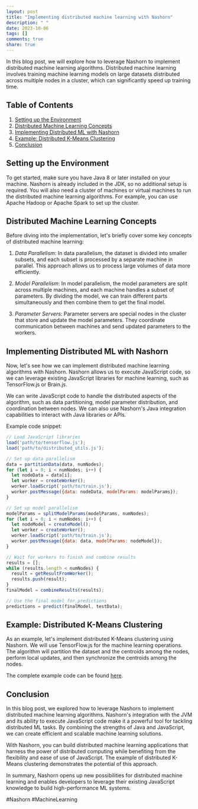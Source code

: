```yaml
---
layout: post
title: "Implementing distributed machine learning with Nashorn"
description: " "
date: 2023-10-06
tags: []
comments: true
share: true
---
```


In this blog post, we will explore how to leverage Nashorn to implement distributed machine learning algorithms. Distributed machine learning involves training machine learning models on large datasets distributed across multiple nodes in a cluster, which can significantly speed up training time.

## Table of Contents
1. [Setting up the Environment](#setting-up-the-environment)
2. [Distributed Machine Learning Concepts](#distributed-machine-learning-concepts)
3. [Implementing Distributed ML with Nashorn](#implementing-distributed-ml-with-nashorn)
4. [Example: Distributed K-Means Clustering](#example-distributed-k-means-clustering)
5. [Conclusion](#conclusion)

## Setting up the Environment

To get started, make sure you have Java 8 or later installed on your machine. Nashorn is already included in the JDK, so no additional setup is required. You will also need a cluster of machines or virtual machines to run the distributed machine learning algorithms. For example, you can use Apache Hadoop or Apache Spark to set up the cluster.

## Distributed Machine Learning Concepts

Before diving into the implementation, let's briefly cover some key concepts of distributed machine learning:

1. *Data Parallelism*: In data parallelism, the dataset is divided into smaller subsets, and each subset is processed by a separate machine in parallel. This approach allows us to process large volumes of data more efficiently.

2. *Model Parallelism*: In model parallelism, the model parameters are split across multiple machines, and each machine handles a subset of parameters. By dividing the model, we can train different parts simultaneously and then combine them to get the final model.

3. *Parameter Servers*: Parameter servers are special nodes in the cluster that store and update the model parameters. They coordinate communication between machines and send updated parameters to the workers.

## Implementing Distributed ML with Nashorn

Now, let's see how we can implement distributed machine learning algorithms with Nashorn. Nashorn allows us to execute JavaScript code, so we can leverage existing JavaScript libraries for machine learning, such as TensorFlow.js or Brain.js.

We can write JavaScript code to handle the distributed aspects of the algorithm, such as data partitioning, model parameter distribution, and coordination between nodes. We can also use Nashorn's Java integration capabilities to interact with Java libraries or APIs.

Example code snippet:
```javascript
// Load JavaScript libraries
load('path/to/tensorflow.js');
load('path/to/distributed_utils.js');

// Set up data parallelism
data = partitionData(data, numNodes);
for (let i = 0; i < numNodes; i++) {
  let nodeData = data[i];
  let worker = createWorker();
  worker.loadScript('path/to/train.js');
  worker.postMessage({data: nodeData, modelParams: modelParams});
}

// Set up model parallelism
modelParams = splitModelParams(modelParams, numNodes);
for (let i = 0; i < numNodes; i++) {
  let nodeModel = createModel();
  let worker = createWorker();
  worker.loadScript('path/to/train.js');
  worker.postMessage({data: data, modelParams: nodeModel});
}

// Wait for workers to finish and combine results
results = [];
while (results.length < numNodes) {
  result = getResultFromWorker();
  results.push(result);
}
finalModel = combineResults(results);

// Use the final model for predictions
predictions = predict(finalModel, testData);
```

## Example: Distributed K-Means Clustering

As an example, let's implement distributed K-Means clustering using Nashorn. We will use TensorFlow.js for the machine learning operations. The algorithm will partition the dataset and the centroids among the nodes, perform local updates, and then synchronize the centroids among the nodes.

The complete example code can be found [here](link-to-github-example).

## Conclusion

In this blog post, we explored how to leverage Nashorn to implement distributed machine learning algorithms. Nashorn's integration with the JVM and its ability to execute JavaScript code make it a powerful tool for tackling distributed ML tasks. By combining the strengths of Java and JavaScript, we can create efficient and scalable machine learning solutions.

With Nashorn, you can build distributed machine learning applications that harness the power of distributed computing while benefiting from the flexibility and ease of use of JavaScript. The example of distributed K-Means clustering demonstrates the potential of this approach.

In summary, Nashorn opens up new possibilities for distributed machine learning and enables developers to leverage their existing JavaScript knowledge to build high-performance ML systems.

\#Nashorn #MachineLearning